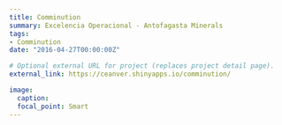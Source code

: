 ```yaml
---
title: Comminution 
summary: Excelencia Operacional - Antofagasta Minerals
tags:
- Comminution
date: "2016-04-27T00:00:00Z"

# Optional external URL for project (replaces project detail page).
external_link: https://ceanver.shinyapps.io/comminution/

image:
  caption: 
  focal_point: Smart
---
```

